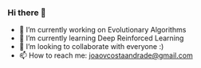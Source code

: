 ### Hi there 👋

<!--
**joaovcandrade/joaovcandrade** is a ✨ _special_ ✨ repository because its `README.md` (this file) appears on your GitHub profile.

Here are some ideas to get you started:

- 🔭 I’m currently working on ...
- 🌱 I’m currently learning ...
- 👯 I’m looking to collaborate on ...
- 🤔 I’m looking for help with ...
- 💬 Ask me about ...
- 📫 How to reach me: ...
- 😄 Pronouns: ...
- ⚡ Fun fact: ...
-->

- 🔭 I’m currently working on Evolutionary Algorithms 
- 🌱 I’m currently learning Deep Reinforced Learning
- 👯 I’m looking to collaborate with everyone :)
- 📫 How to reach me: joaovcostaandrade@gmail.com
